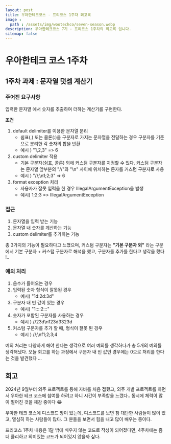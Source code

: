 ```yaml
---
layout: post
title: 우아한테크코스 - 프리코스 1주차 회고록
image :
  path : /assets/img/wootechco/seven-season.webp
description: 우아한테크코스 7기 - 프리코스 1주차의 회고록 입니다. 
sitemap: false
---
```


# 우아한테크 코스 1주차 

## 1주차 과제 : 문자열 덧셈 계산기


### 주어진 요구사항
입력한 문자열 에서 숫자를 추출하여 더하는 계산기를 구현한다.

**조건**
1. default delimiter를 이용한 문자열 분리
	- 쉼표(,) 또는 콜론(:)을 구분자로 가지는 문자열을 전달하는 경우 구분자를 기준으로 분리한 각 숫자의 합을 반환
	- 예시 ) "1,2,3" => 6
2. custom delimiter 적용
	- 기본 구분자(쉼표, 콜론) 외에 커스텀 구분자를 지정할 수 있다. 커스텀 구분자는 문자열 앞부분의 "//"와 "\n" 사이에 위치하는 문자를 커스텀 구분자로 사용
	- 예시 ) "//;\n1;2;3" => 6
3. format exception 처리
	- 사용자가 잘못 입력을 한 경우 IllegalArgumentException을 발생
	- 예시) 1;2;3 => IllegalArgumentException

### 접근

1. 문자열을 입력 받는 기능
2. 문자열 내 숫자를 계산하는 기능
3. custom delimiter를 추가하는 기능

총 3가지의 기능이 필요하다고 느꼈으며, 커스텀 구분자는 **"기본 구분자 외"** 라는 구문에서 기본 구분자 + 커스텀 구분자로 해석을 했고, 구분자를 추가를 한다고 생각을 했다 !.. 

### 예외 처리
1. 음수가 들어오는 경우
2. 입력된 숫자 형식이 잘못된 경우
	- 예시) "1d:2d:3d"
3. 구분자 내 빈 값이 있는 경우
	- 예시) "1::::2:::"
4. 숫자가 포함된 구분자를 사용하는 경우
	- 예시 ) //23d\n123d3323d
5. 커스텀 구분자를 추가 할 때, 형식이 잘못 된 경우 
	- 예시 ) //;\nf1;2;3;4

예외 처리는 다양하게 해야 한다는 생각으로 여러 예외를 생각하다가 총 5개의 예외를 생각해냈다.
오늘 회고를 하는 과정에서 구분자 내 빈 값인 경우에는 0으로 처리를 한다는 것을 발견했다 ...

## 회고
2024년 9월부터 외주 프로젝트를 통해 자바를 처음 접했고, 외주 개발 프로젝트를 하면서 우아한 테크 코스에 참여를 하려고 하니 시간이 부족함을 느꼈다.. 동시에 체력이 많이 떨어진 것을 체감 중이다 😂

우아한 테크 코스에 디스코드 방이 있는데, 디스코드를 보면 참 대단한 사람들이 많이 있고, 열심히 하는 사람들이 많다. 그 분들을 보면서 힘을 내고 많이 배우는 중이다. 

프리코스 1주차 내용은 1달 밖에 배우지 않는 코드로 작성이 되어졌다면, 4주차에는 좀 더 클리하고 의미있는 코드가 되어있지 않을까 싶다.